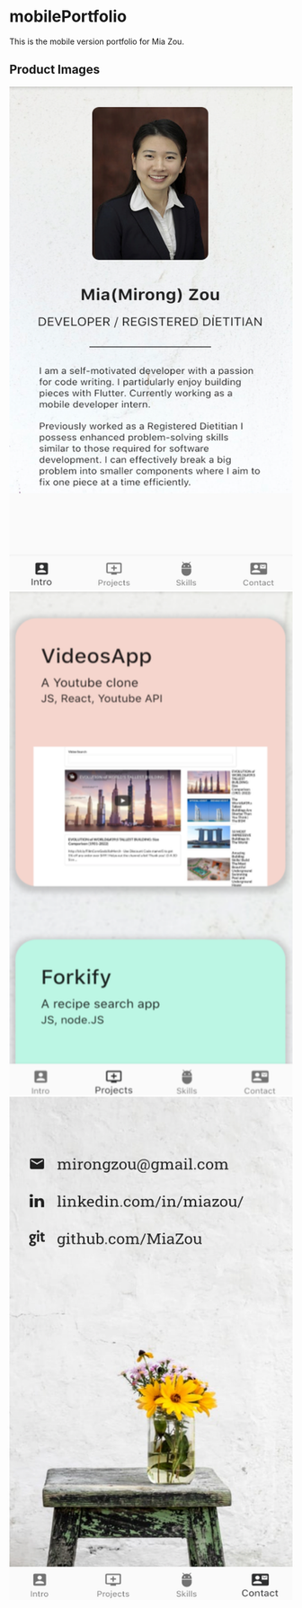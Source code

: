 # mobilePortfolio

This is the mobile version portfolio for Mia Zou. 

## Product Images
<img src="assets/images/intro55.png">
<img src="assets/images/projects55.png">
<img src="assets/images/contact55.png">
